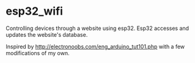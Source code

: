 # esp32_wifi
Controlling devices through a website using esp32. Esp32 accesses and updates the website's database.

Inspired by http://electronoobs.com/eng_arduino_tut101.php with a few modifications of my own.
